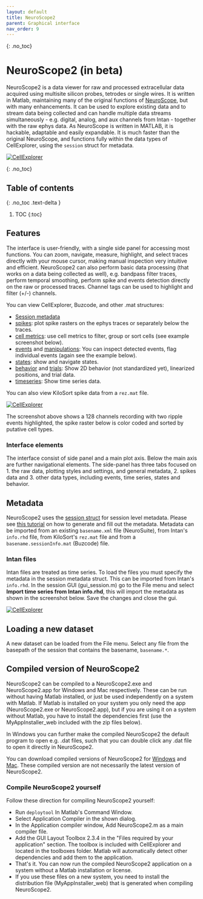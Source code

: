 ```yaml
---
layout: default
title: NeuroScope2
parent: Graphical interface
nav_order: 9
---
```

{: .no_toc}
# NeuroScope2 (in beta)
NeuroScope2 is a data viewer for raw and processed extracellular data acquired using multisite silicon probes, tetrodes or single wires. It is written in Matlab, maintaining many of the original functions of [NeuroScope](http://neurosuite.sourceforge.net/), but with many enhancements. It can be used to explore existing data and to stream data being collected and can handle multiple data streams simultaneously - e.g. digital, analog, and aux channels from Intan - together with the raw ephys data. As NeuroScope is written in MATLAB, it is hackable, adaptable and easily expandable. It is much faster than the original NeuroScope, and functions fully within the data types of CellExplorer, using the `session` struct for metadata.

<a href="https://buzsakilab.com/wp/wp-content/uploads/2021/02/NeuroScope_screenshot.png">![CellExplorer](https://buzsakilab.com/wp/wp-content/uploads/2021/02/NeuroScope_screenshot_lowress.jpg)</a>

{: .no_toc}
## Table of contents
{: .no_toc .text-delta }

1. TOC
{:toc}

## Features
The interface is user-friendly, with a single side panel for accessing most functions. You can zoom, navigate, measure, highlight, and select traces directly with your mouse cursor, making manual inspection very intuitive and efficient. NeuroScope2 can also perform basic data processing (that works on a data being collected as well), e.g. bandpass filter traces, perform temporal smoothing, perform spike and events detection directly on the raw or processed traces. Channel tags can be used to highlight and filter (+/-) channels.

You can view CellExplorer, Buzcode, and other .mat structures:
* [Session metadata](https://cellexplorer.org/datastructure/data-structure-and-format/#session-metadata)
* [spikes](https://cellexplorer.org/datastructure/data-structure-and-format/#spikes): plot spike rasters on the ephys traces or separately below the traces.
* [cell metrics](https://cellexplorer.org/datastructure/standard-cell-metrics/): use cell metrics to filter, group or sort cells (see example screenshot below).
* [events](https://cellexplorer.org/datastructure/data-structure-and-format/#events) and [manipulations](https://cellexplorer.org/datastructure/data-structure-and-format/#manipulations): You can inspect detected events, flag individual events (again see the example below).
* [states](https://cellexplorer.org/datastructure/data-structure-and-format/#states): show and navigate states.
* [behavior](https://cellexplorer.org/datastructure/data-structure-and-format/#behavior) and [trials](https://cellexplorer.org/datastructure/data-structure-and-format/#trials): Show 2D behavior (not standardized yet), linearized positions, and trial data.
* [timeseries](https://cellexplorer.org/datastructure/data-structure-and-format/#time-series): Show time series data.

You can also view KiloSort spike data from a `rez.mat` file.

<a href="https://buzsakilab.com/wp/wp-content/uploads/2021/02/NeuroScope_screenshot_ripples.png">![CellExplorer](https://buzsakilab.com/wp/wp-content/uploads/2021/02/NeuroScope_screenshot_ripples_lowress.jpg)</a>

The screenshot above shows a 128 channels recording with two ripple events highlighted, the spike raster below is color coded and sorted by putative cell types.

### Interface elements
The interface consist of side panel and a main plot axis. Below the main axis are further navigational elements. The side-panel has three tabs focused on 1. the raw data, plotting styles and settings, and general metadata, 2. spikes data and 3. other data types, including events, time series, states and behavior.

## Metadata
NeuroScope2 uses the [session struct](https://cellexplorer.org/datastructure/data-structure-and-format/#session-metadata) for session level metadata. Please see [this tutorial](https://cellexplorer.org/tutorials/metadata-tutorial/) on how to generate and fill out the metadata. Metadata can be imported from an existing `basename.xml` file (NeuroSuite), from Intan's `info.rhd` file, from KiloSort's `rez.mat` file and from a `basename.sessionInfo.mat` (Buzcode) file.

### Intan files
Intan files are treated as time series. To load the files you must specify the metadata in the session metadata struct. This can be imported from Intan's `info.rhd`. In the session GUI (gui_session.m) go to the File menu and select __Import time series from Intan info.rhd__, this will import the metadata as shown in the screenshot below. Save the changes and close the gui.

<a href="https://buzsakilab.com/wp/wp-content/uploads/2021/02/timeseries_intan.png">![CellExplorer](https://buzsakilab.com/wp/wp-content/uploads/2021/02/timeseries_intan.png)</a>

## Loading a new dataset
A new dataset can be loaded from the File menu. Select any file from the basepath of the session that contains the basename, `basename.*`.

## Compiled version of NeuroScope2
NeuroScope2 can be compiled to a NeuroScope2.exe and NeuroScope2.app for Windows and Mac respectively. These can be run without having Matlab installed, or just be used independently on a system with Matlab. If Matlab is installed on your system you only need the app (NeuroScope2.exe or NeuroScope2.app), but if you are using it on a system without Matlab, you have to install the dependencies first (use the MyAppInstaller_web included with the zip files below).

In Windows you can further make the compiled NeuroScope2 the default program to open e.g. .dat files, such that you can double click any .dat file to open it directly in NeuroScope2.

You can download compiled versions of NeuroScope2 for [Windows](https://buzsakilab.com/CellExplorer/NeuroScope2_Windows.zip) and [Mac](https://buzsakilab.com/CellExplorer/NeuroScope2_Mac.zip). These compiled version are not necessarily the latest version of NeuroScope2.

### Compile NeuroScope2 yourself
Follow these direction for compiling NeuroScope2 yourself:
* Run `deploytool` In Matlab's Command Window. 
* Select Application Compiler in the shown dialog. 
* In the Application compiler window, Add NeuroScope2.m as a main compiler file. 
* Add the GUI Layout Toolbox 2.3.4 in the "Files required by your application" section. The toolbox is included with CellExplorer and located in the toolboxes folder. Matlab will automatically detect other dependencies and add them to the application.
* That's it. You can now run the compiled NeuroScope2 application on a system without a Matlab installation or license.
* If you use these files on a new system, you need to install the distribution file (MyAppInstaller_web) that is generated when compiling NeuroScope2.

